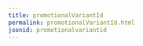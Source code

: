 ```yaml
---
title: promotionalVariantId
permalink: promotionalVariantId.html
jsonid: promotionalvariantid
---
```

